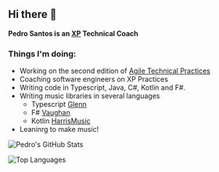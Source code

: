 ## Hi there 👋

**Pedro Santos is an [XP](https://en.wikipedia.org/wiki/Extreme_programming) Technical Coach**

### Things I'm doing:
- Working on the second edition of [Agile Technical Practices](https://leanpub.com/agiletechnicalpracticesdistilled)
- Coaching software engineers on XP Practices
- Writing code in Typescript, Java, C#, Kotlin and F#.
- Writing music libraries in several languages
  - Typescript [Glenn](https://github.com/pedromsantos/glenn)
  - F# [Vaughan](https://github.com/pedromsantos/vaughan)
  - Kotlin [HarrisMusic](https://github.com/pedromsantos/HarrisMusic)
- Leaninrg to make music!

![Pedro's GitHub Stats](https://github-readme-stats.vercel.app/api?username=pedromsantos&show_icons=true&theme=onedark&count_private=true)

![Top Languages](https://github-readme-stats.vercel.app/api/top-langs/?username=pedromsantos&hide=CSS,C%2b%2b,Objective-C,HTML,CMake&langs_count=8&layout=compact&theme=onedark&count_private=false)


